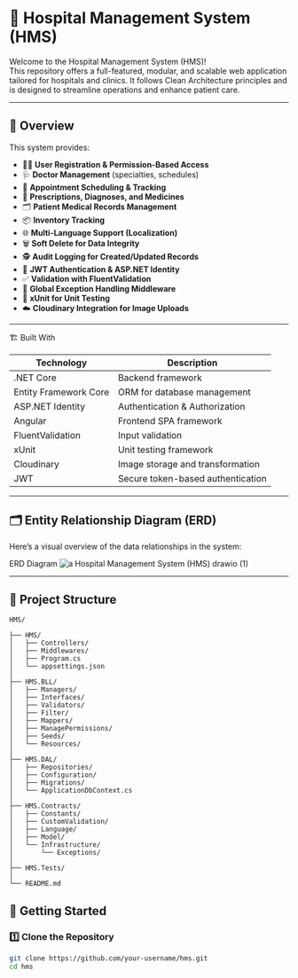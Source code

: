  # 🏥 Hospital Management System (HMS)

Welcome to the Hospital Management System (HMS)!  
This repository offers a full-featured, modular, and scalable web application tailored for hospitals and clinics. It follows Clean Architecture principles and is designed to streamline operations and enhance patient care.

---

## 📌 Overview

This system provides:

- 🧑‍⚕️ **User Registration & Permission-Based Access**
- 🩺 **Doctor Management** (specialties, schedules)
- 📅 **Appointment Scheduling & Tracking**
- 🧾 **Prescriptions, Diagnoses, and Medicines**
- 🗂️ **Patient Medical Records Management**
- 📦 **Inventory Tracking**
- 🌐 **Multi-Language Support (Localization)**
- 🗑️ **Soft Delete for Data Integrity**
- 🕵️ **Audit Logging for Created/Updated Records**
- 🔐 **JWT Authentication & ASP.NET Identity**
- ✅ **Validation with FluentValidation**
- 🧰 **Global Exception Handling Middleware**
- 🧪 **xUnit for Unit Testing**
- ☁️ **Cloudinary Integration for Image Uploads**

---


🏗️ Built With

| Technology            | Description                       |
| --------------------- | --------------------------------- |
| .NET Core             | Backend framework                 |
| Entity Framework Core | ORM for database management       |
| ASP.NET Identity      | Authentication & Authorization    |
| Angular               | Frontend SPA framework            |
| FluentValidation      | Input validation                  |
| xUnit                 | Unit testing framework            |
| Cloudinary            | Image storage and transformation  |
| JWT                   | Secure token-based authentication |


---




## 🗂️ Entity Relationship Diagram (ERD)

Here’s a visual overview of the data relationships in the system:

ERD Diagram ![a Hospital Management System (HMS) drawio (1)](https://github.com/user-attachments/assets/2afe5792-27ed-4892-8a7a-467ffc082eaa)

---
## 📂 Project Structure

```text
HMS/

├── HMS/                        
│   ├── Controllers/
│   ├── Middlewares/
│   ├── Program.cs
│   └── appsettings.json
│
├── HMS.BLL/                     
│   ├── Managers/
│   ├── Interfaces/
│   ├── Validators/
│   ├── Filter/
│   ├── Mappers/
│   ├── ManagePermissions/
│   ├── Seeds/
│   └── Resources/
│
├── HMS.DAL/                   
│   ├── Repositories/
│   ├── Configuration/
│   ├── Migrations/
│   └── ApplicationDbContext.cs
│
├── HMS.Contracts/               
│   ├── Constants/
│   ├── CustomValidation/
│   ├── Language/
│   ├── Model/
│   └── Infrastructure/
│       └── Exceptions/
│
├── HMS.Tests/                  
│
└── README.md

```

## 🚀 Getting Started

### 1️⃣ Clone the Repository

```bash
git clone https://github.com/your-username/hms.git
cd hms

